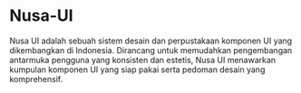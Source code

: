 # Nusa-UI
Nusa UI adalah sebuah sistem desain dan perpustakaan komponen UI yang dikembangkan di Indonesia. Dirancang untuk memudahkan pengembangan antarmuka pengguna yang konsisten dan estetis, Nusa UI menawarkan kumpulan komponen UI yang siap pakai serta pedoman desain yang komprehensif.
